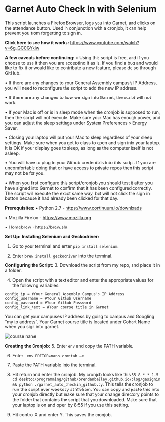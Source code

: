 # Garnet Auto Check In with Selenium
This script launches a Firefox Browser, logs you into Garnet, and clicks on the attendance button. Used in conjunction with a cronjob, it can help prevent you from forgetting to sign in.

**Click here to see how it works:** https://www.youtube.com/watch?v=6g_GC0GYklw

**A few caveats before continuing:**
•	Using this script is free, and if you choose to use it then you are accepting it as is. If you find a bug and would like to fix it or would like to contribute a new feature, please do so through GitHub.

•	If there are any changes to your General Assembly campus’s IP Address, you will need to reconfigure the script to add the new IP address.

•	If there are any changes to how we sign into Garnet, the script will not work.

•	If your Mac is off or is in sleep mode when the cronjob is supposed to run, then the script will not execute. Make sure your Mac has enough power, and you can adjust the sleep settings under System Preferences > Energy Saver.

•	Closing your laptop will put your Mac to sleep regardless of your sleep settings. Make sure when you get to class to open and sign into your laptop. It is OK if your display goes to sleep, as long as the computer itself is not asleep.

•	You will have to plug in your Github credentials into this script. If you are uncomfortable doing that or have access to private repos then this script may not be for you.

•	When you first configure this script/cronjob you should test it after you have signed into Garnet to confirm that it has been configured correctly. The script will execute the exact same way, but will not click the sign in button because it had already been clicked for that day.

**Prerequisites:**
•	Python 2.7 - https://www.continuum.io/downloads

•	Mozilla Firefox - https://www.mozilla.org

•	Homebrew - https://brew.sh/

**Set Up:**
**Installing Selenium and Geckodriver:**
1.	Go to your terminal and enter ```pip install selenium```.

2.	Enter ```brew install geckodriver``` into the terminal.

**Configuring the Script:**
3.	Download the script from my repo, and place it in a folder.

4.	Open the script with a text editor and enter the appropriate values for the following variables:

```
config_ip = #Your General Assembly Campus's IP Address
config_username = #Your Github Username
config_password = #Your Github Password
config_link_text = #Your course title in Garnet
```

You can get your campuses IP address by going to campus and Googling “my ip address”. Your Garnet course title is located under Cohort Name when you sign into garnet.

![course name](https://brendanbailey.github.io/Blog/GASignin/course_name.png)

**Creating the Cronjob:**
5.	Enter ```env``` and copy the PATH variable.

6.	Enter ``` env EDITOR=nano crontab –e```

7.	Paste the PATH variable into the terminal.

8.	Hit return and enter the cronjob. My cronjob looks like this ```55 8 * * 1-5 cd desktop/programming/github/brendanbailey.github.io/blog/gasignin && python ./garnet_auto_checkin_github.py```. This tells the cronjob to run the script ever weekday at 8:55am. You can copy and paste this into your cronjob directly but make sure that your change directory points to the folder that contains the script that you downloaded. Make sure that your laptop is on and open by 8:55 if you use this setting.

9.	Hit control X and enter Y. This saves the cronjob.
